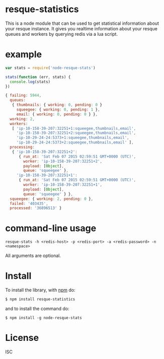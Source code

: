 resque-statistics
========

This is a node module that can be used to get statistical information about your resque instance. It gives you realtime information about your resque queues and workers by querying redis via a lua script.

example
=======

```javascript
var stats = require('node-resque-stats')

stats(function (err, stats) {
  console.log(stats)
})
```


```javascript
{ failing: 5944,
  queues:
   { thumbnails: { working: 0, pending: 0 }
     squeegee: { working: 0, pending: 1 },
     email: { working: 0, pending: 0 } },
  working: 2,
  workers:
   [ 'ip-10-158-39-207:32251+1:squeegee,thumbnails,email',
     'ip-10-158-39-207:32251+2:squeegee,thumbnails,email',
     'ip-10-29-24-24:5373+1:squeegee,thumbnails,email',
     'ip-10-29-24-24:5373+2:squeegee,thumbnails,email' ],
  processing:
   { 'ip-10-158-39-207:32251+2':
      { run_at: 'Sat Feb 07 2015 02:59:51 GMT+0000 (UTC)',
        worker: 'ip-10-158-39-207:32251+2',
        payload: [Object],
        queue: 'squeegee' },
     'ip-10-158-39-207:32251+1':
      { run_at: 'Sat Feb 07 2015 02:59:51 GMT+0000 (UTC)',
        worker: 'ip-10-158-39-207:32251+1',
        payload: [Object],
        queue: 'squeegee' } },
  squeegee: { working: 2, pending: 0 },
  failed: '403435',
  processed: '36896513' }

```


command-line usage
==================

```
resque-stats -h <redis-host> -p <redis-port> -a <redis-password> -n <namespace>
```

All arguments are optional.

Install
=======

To install the library, with [npm](http://npmjs.org) do:
```
$ npm install resque-statistics
```

and to install the command do:
```
$ npm install -g node-resque-stats
```

License
=======

ISC

